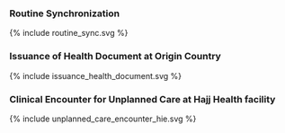<h3 id="routine_sync">Routine Synchronization</h3>
 {% include routine_sync.svg %}

<h3 id="issuance_health_document">Issuance of Health Document at Origin Country</h3>
 {% include issuance_health_document.svg %}

<h3 id="unplanned_care_encounter">Clinical Encounter for Unplanned Care at Hajj Health facility</h3>
 {% include unplanned_care_encounter_hie.svg %}

